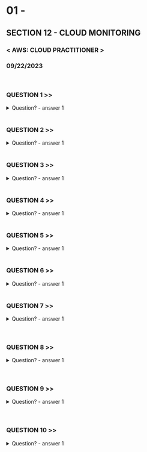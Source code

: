 # 01 -

## SECTION 12 - CLOUD MONITORING <br>

### < AWS: CLOUD PRACTITIONER > <br>

### 09/22/2023 <br>

<br>


### QUESTION 1 >>

<details>
    <summary>
    Question?
      - answer 1
    </summary>
  Answer
</details>

<br>

### QUESTION 2 >>

<details>
    <summary>
    Question?
      - answer 1
    </summary>
  Answer
</details>

<br>

### QUESTION 3 >>

<details>
    <summary>
    Question?
      - answer 1
    </summary>
  Answer
</details>

<br>


### QUESTION 4 >>

<details>
    <summary>
    Question?
      - answer 1
    </summary>
  Answer
</details>

<br>

### QUESTION 5 >>

<details>
    <summary>
    Question?
      - answer 1
    </summary>
  Answer
</details>

<br>


### QUESTION 6 >>

<details>
    <summary>
    Question?
      - answer 1
    </summary>
  Answer
</details>

<br>


### QUESTION 7 >>

<details>
    <summary>
    Question?
      - answer 1
    </summary>
  Answer
</details>

<br>


<br>


### QUESTION 8 >>

<details>
    <summary>
    Question?
      - answer 1
    </summary>
  Answer
</details>

<br>


<br>


### QUESTION 9 >>

<details>
    <summary>
    Question?
      - answer 1
    </summary>
  Answer
</details>

<br>


<br>


### QUESTION 10 >>

<details>
    <summary>
    Question?
      - answer 1
    </summary>
  Answer
</details>

<br>


<br>
